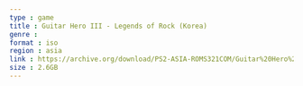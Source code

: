 ```yaml
---
type : game
title : Guitar Hero III - Legends of Rock (Korea)
genre : 
format : iso
region : asia
link : https://archive.org/download/PS2-ASIA-ROMS321COM/Guitar%20Hero%20III%20-%20Legends%20of%20Rock%20%28Korea%29.7z
size : 2.6GB
---
```

